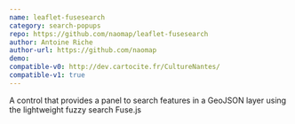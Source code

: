 ```yaml
---
name: leaflet-fusesearch
category: search-popups
repo: https://github.com/naomap/leaflet-fusesearch
author: Antoine Riche
author-url: https://github.com/naomap
demo: 
compatible-v0: http://dev.cartocite.fr/CultureNantes/
compatible-v1: true
---
```


A control that provides a panel to search features in a GeoJSON layer using the lightweight fuzzy search Fuse.js
